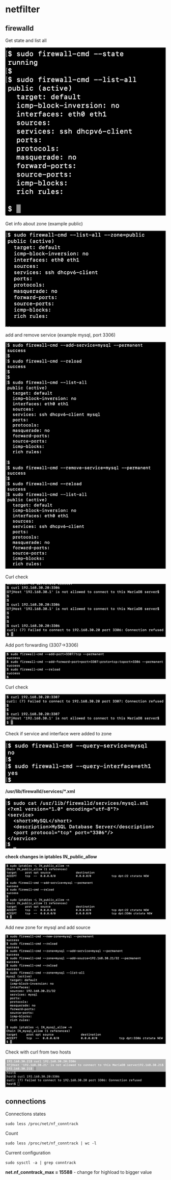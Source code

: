 # netfilter

## firewalld

Get state and list all

![firewall-cmd](screenshots/screenshot-firewall-cmd-basic.png)


Get info about zone (example public)

![public-zone](screenshots/screenshot-firewall-cmd-zone.png)


add and remove service (example mysql, port 3306)

![mysql-service](screenshots/screenshot-firewall-cmd-service.png)


Curl check

![mysql-service-curl](screenshots/screenshot-firewall-cmd-service-curl.png)


Add port forwarding (3307->3306)

![port-forward](screenshots/screenshot-firewall-cmd-forward.png)


Curl check

![port-forward-curl](screenshots/screenshot-firewall-cmd-forward-curl.png)


Check if service and interface were added to zone

![query](screenshots/screenshot-firewall-cmd-query.png)


**/usr/lib/firewalld/services/*.xml**

![query](screenshots/screenshot-firewall-cmd-service-xml.png)


**check changes in iptables IN_public_allow**

![query](screenshots/screenshot-firewall-cmd-IN_public_allow.png)


Add new zone for mysql and add source

![query](screenshots/screenshot-firewall-cmd-new-zone.png)


Check with curl from two hosts

![query](screenshots/screenshot-firewall-cmd-new-zone-check.png)


## connections
Connections states
```
sudo less /proc/net/nf_conntrack
```

Count
```
sudo less /proc/net/nf_conntrack | wc -l
```

Current configuration
```
sudo sysctl -a | grep conntrack
```
**net.nf_conntrack_max = 15588** - change for highload to bigger value